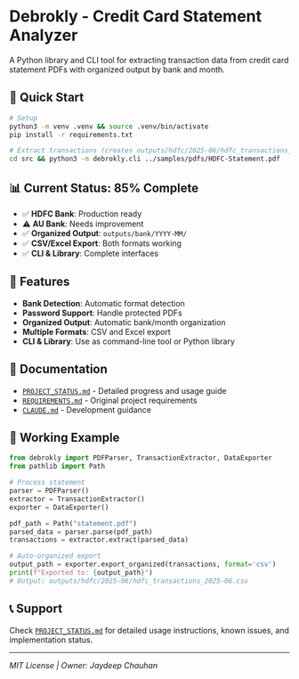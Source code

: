 # Debrokly - Credit Card Statement Analyzer

A Python library and CLI tool for extracting transaction data from credit card statement PDFs with organized output by bank and month.

## 🚀 Quick Start

```bash
# Setup
python3 -m venv .venv && source .venv/bin/activate
pip install -r requirements.txt

# Extract transactions (creates outputs/hdfc/2025-06/hdfc_transactions_2025-06.csv)
cd src && python3 -m debrokly.cli ../samples/pdfs/HDFC-Statement.pdf
```

## 📊 Current Status: 85% Complete

- ✅ **HDFC Bank**: Production ready
- ⚠️ **AU Bank**: Needs improvement  
- ✅ **Organized Output**: `outputs/bank/YYYY-MM/`
- ✅ **CSV/Excel Export**: Both formats working
- ✅ **CLI & Library**: Complete interfaces

## 📁 Features

- **Bank Detection**: Automatic format detection
- **Password Support**: Handle protected PDFs
- **Organized Output**: Automatic bank/month organization
- **Multiple Formats**: CSV and Excel export
- **CLI & Library**: Use as command-line tool or Python library

## 📖 Documentation

- [`PROJECT_STATUS.md`](PROJECT_STATUS.md) - Detailed progress and usage guide
- [`REQUIREMENTS.md`](REQUIREMENTS.md) - Original project requirements  
- [`CLAUDE.md`](CLAUDE.md) - Development guidance

## 🧪 Working Example

```python
from debrokly import PDFParser, TransactionExtractor, DataExporter
from pathlib import Path

# Process statement
parser = PDFParser()
extractor = TransactionExtractor()
exporter = DataExporter()

pdf_path = Path("statement.pdf")
parsed_data = parser.parse(pdf_path)
transactions = extractor.extract(parsed_data)

# Auto-organized export
output_path = exporter.export_organized(transactions, format='csv')
print(f"Exported to: {output_path}")
# Output: outputs/hdfc/2025-06/hdfc_transactions_2025-06.csv
```

## 📞 Support

Check [`PROJECT_STATUS.md`](PROJECT_STATUS.md) for detailed usage instructions, known issues, and implementation status.

---

*MIT License | Owner: Jaydeep Chauhan*